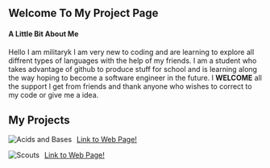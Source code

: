 ## Welcome To My Project Page
#### A Little Bit About Me
Hello I am militaryk I am very new to coding and are learning to explore all diffrent types of languages with the help of my friends.
I am a student who takes advantage of github to produce stuff for school and is learning along the way hoping to become a software
engineer in the future. I **WELCOME** all the support I get from friends and thank anyone who wishes to correct to my code or give me a idea.

## My Projects
<img src="militaryk.github.io/assets/images/Acids and Bases.png"
     alt="Acids and Bases"
     ahref="https://militaryk.github.io/SchoolProject/"
     style="float: left; margin-right: 10px;" />
     [Link to Web Page!](https://militaryk.github.io/SchoolProject/)

<img src="https://militaryk.github.io/assets/images/screen-shot-2018-07-26-at-7-12.png"
     alt="Scouts"
     ahref="https://militaryk.github.io/SchoolProject/"
     style="float: left; margin-right: 10px;" />
     [Link to Web Page!](https://militaryk.github.io/ScoutsUnofficialWebsite)
     


